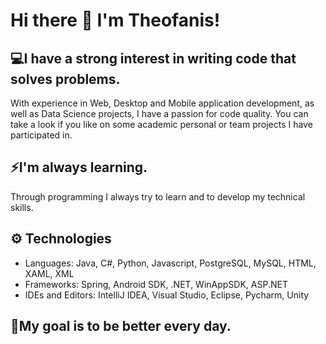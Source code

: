 # Hi there 👋 I'm Theofanis!

## 💻I have a strong interest in writing code that solves problems.
With experience in Web, Desktop and Mobile application development, as well as Data Science projects, I have a passion for code quality.
You can take a look if you like on some academic personal or team projects I have participated in.

## ⚡I'm always learning.
Through programming I always try to learn and to develop my technical skills.

## ⚙️ Technologies
 - Languages: Java, C#, Python, Javascript, PostgreSQL, MySQL, HTML, XAML, XML
 - Frameworks: Spring, Android SDK, .NET, WinAppSDK, ASP.NET
 - IDEs and Editors: IntelliJ IDEA, Visual Studio, Eclipse, Pycharm, Unity

## 💪My goal is to be better every day.

